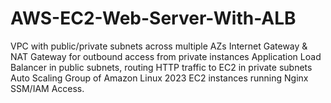 # AWS-EC2-Web-Server-With-ALB
VPC with public/private subnets across multiple AZs  Internet Gateway &amp; NAT Gateway for outbound access from private instances  Application Load Balancer in public subnets, routing HTTP traffic to EC2 in private subnets  Auto Scaling Group of Amazon Linux 2023 EC2 instances running Nginx SSM/IAM Access.


